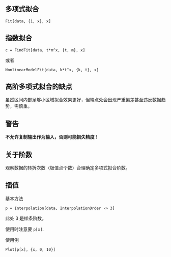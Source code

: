 ## 多项式拟合

```
Fit[data, {1, x}, x]
```

## 指数拟合 

```
c = FindFit[data, t*m^x, {t, m}, x]
```

或者

```
NonlinearModelFit[data, k*t^x, {k, t}, x]
```

## 高阶多项式拟合的缺点

虽然区间内部足够小区域拟合效果更好，但端点处会出现严重偏差甚至违反数据趋势，需慎重。

## 警告

**不允许复制输出作为输入，否则可能损失精度！**

## 关于阶数

观察数据的转折次数（极值点个数）合理确定多项式拟合阶数。

## 插值

基本方法

```
p = Interpolation[data, InterpolationOrder -> 3]
```

此处 3 是样条阶数。

使用时注意要 `p[x]`.

使用例

```
Plot[p[x], {x, 0, 10}]
```
